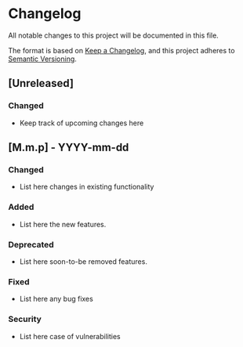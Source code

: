 # Changelog

All notable changes to this project will be documented in this file.

The format is based on [Keep a Changelog](https://keepachangelog.com/en/1.0.0/),
and this project adheres to [Semantic Versioning](https://semver.org/spec/v2.0.0.html).

## [Unreleased]

### Changed

- Keep track of upcoming changes here

## [M.m.p] - YYYY-mm-dd

### Changed

- List here changes in existing functionality

### Added

- List here the new features.

### Deprecated

- List here soon-to-be removed features.

### Fixed

- List here any bug fixes

### Security

- List here case of vulnerabilities
